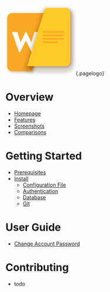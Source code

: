 <!-- TITLE: Wiki.js -->
<!-- SUBTITLE: Documentation on installing, managing and using Wiki.js -->
![Wiki](/uploads/page-icons/wiki.png "Wiki"){.pagelogo}
# Overview
- [Homepage](https://wiki.requarks.io/)
- [Features](https://wiki.requarks.io/#features)
- [Screenshots](screenshots)
- [Comparisons](comparisons)

# Getting Started
- [Prerequisites](prerequisites)
- [Install](install)
	- [Configuration File](install/configuration)
	- [Authentication](authentication)
	- [Database](install/database)
	- [Git](install/git)


# User Guide
- [Change Account Password](user-guide/change-password)

# Contributing
- todo